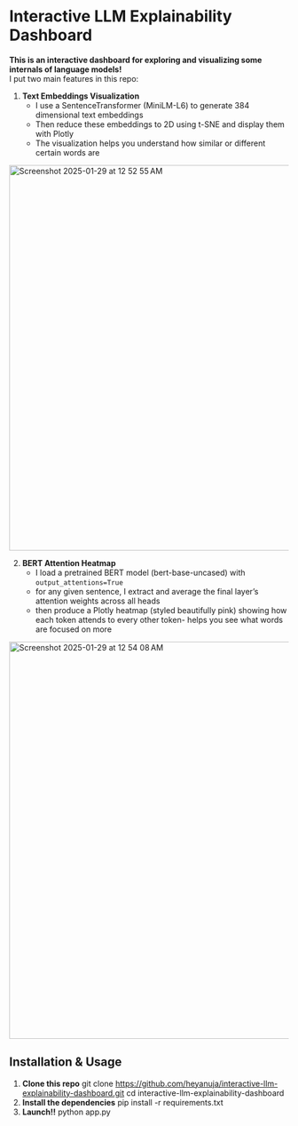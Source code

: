 # Interactive LLM Explainability Dashboard

**This is an interactive dashboard for exploring and visualizing some internals of language models!**  
I put two main features in this repo:

1. **Text Embeddings Visualization**  
   - I use a SentenceTransformer (MiniLM-L6) to generate 384 dimensional text embeddings
   - Then reduce these embeddings to 2D using t-SNE and display them with Plotly
   - The visualization helps you understand how similar or different certain words are
<img width="694" alt="Screenshot 2025-01-29 at 12 52 55 AM" src="https://github.com/user-attachments/assets/ff7dac61-f9b3-4ce0-bc32-bcd64035f227" />

2. **BERT Attention Heatmap**  
   - I load a pretrained BERT model (bert-base-uncased) with `output_attentions=True`
   - for any given sentence, I extract and average the final layer’s attention weights across all heads
   - then produce a Plotly heatmap (styled beautifully pink) showing how each token attends to every other token- helps you see what words are focused on more
<img width="715" alt="Screenshot 2025-01-29 at 12 54 08 AM" src="https://github.com/user-attachments/assets/885a9c1a-86a6-4541-82f4-f691c6544f51" />

## Installation & Usage

1. **Clone this repo** 
   git clone https://github.com/heyanuja/interactive-llm-explainability-dashboard.git
   cd interactive-llm-explainability-dashboard
2. **Install the dependencies**
   pip install -r requirements.txt
3. **Launch!!**
   python app.py
